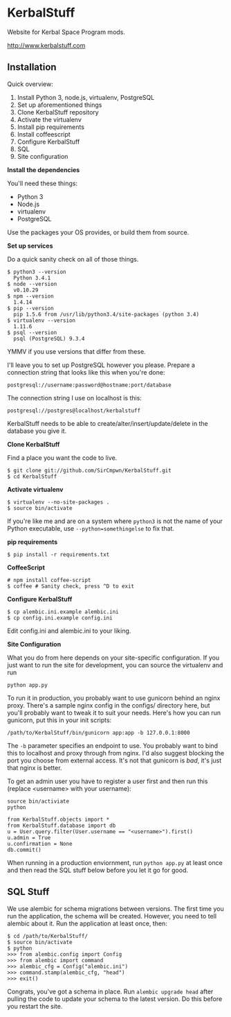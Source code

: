 # KerbalStuff

Website for Kerbal Space Program mods.

http://www.kerbalstuff.com

## Installation

Quick overview:

1. Install Python 3, node.js, virtualenv, PostgreSQL
2. Set up aforementioned things
3. Clone KerbalStuff repository
4. Activate the virtualenv
5. Install pip requirements
6. Install coffeescript
7. Configure KerbalStuff
8. SQL
9. Site configuration

**Install the dependencies**

You'll need these things:

* Python 3
* Node.js
* virtualenv
* PostgreSQL

Use the packages your OS provides, or build them from source.

**Set up services**

Do a quick sanity check on all of those things.

    $ python3 --version
      Python 3.4.1
    $ node --version
      v0.10.29
    $ npm --version
      1.4.14
    $ pip --version
      pip 1.5.6 from /usr/lib/python3.4/site-packages (python 3.4)
    $ virtualenv --version
      1.11.6
    $ psql --version
      psql (PostgreSQL) 9.3.4

YMMV if you use versions that differ from these.

I'll leave you to set up PostgreSQL however you please. Prepare a connection
string that looks like this when you're done:

    postgresql://username:password@hostname:port/database

The connection string I use on localhost is this:

    postgresql://postgres@localhost/kerbalstuff

KerbalStuff needs to be able to create/alter/insert/update/delete in the database
you give it.

**Clone KerbalStuff**

Find a place you want the code to live.

    $ git clone git://github.com/SirCmpwn/KerbalStuff.git
    $ cd KerbalStuff

**Activate virtualenv**

    $ virtualenv --no-site-packages .
    $ source bin/activate

If you're like me and are on a system where `python3` is not the name of your
Python executable, use `--python=somethingelse` to fix that.

**pip requirements**

    $ pip install -r requirements.txt

**CoffeeScript**

    # npm install coffee-script
    $ coffee # Sanity check, press ^D to exit

**Configure KerbalStuff**

    $ cp alembic.ini.example alembic.ini
    $ cp config.ini.example config.ini

Edit config.ini and alembic.ini to your liking.

**Site Configuration**

What you do from here depends on your site-specific configuration. If you just
want to run the site for development, you can source the virtualenv and run

    python app.py

To run it in production, you probably want to use gunicorn behind an nginx proxy.
There's a sample nginx config in the configs/ directory here, but you'll probably
want to tweak it to suit your needs. Here's how you can run gunicorn, put this in
your init scripts:

    /path/to/KerbalStuff/bin/gunicorn app:app -b 127.0.0.1:8000

The `-b` parameter specifies an endpoint to use. You probably want to bind this to
localhost and proxy through from nginx. I'd also suggest blocking the port you
choose from external access. It's not that gunicorn is *bad*, it's just that nginx
is better.

To get an admin user you have to register a user first and then run this (replace &lt;username&gt; with your username):

	source bin/activiate
	python
	
	from KerbalStuff.objects import *
	from KerbalStuff.database import db
	u = User.query.filter(User.username == "<username>").first()
	u.admin = True
	u.confirmation = None
	db.commit()


When running in a production enviornment, run `python app.py` at least once and
then read the SQL stuff below before you let it go for good.

## SQL Stuff

We use alembic for schema migrations between versions. The first time you run the
application, the schema will be created. However, you need to tell alembic about
it. Run the application at least once, then:

    $ cd /path/to/KerbalStuff/
    $ source bin/activate
    $ python
    >>> from alembic.config import Config
    >>> from alembic import command
    >>> alembic_cfg = Config("alembic.ini")
    >>> command.stamp(alembic_cfg, "head")
    >>> exit()

Congrats, you've got a schema in place. Run `alembic upgrade head` after pulling
the code to update your schema to the latest version. Do this before you restart
the site.

